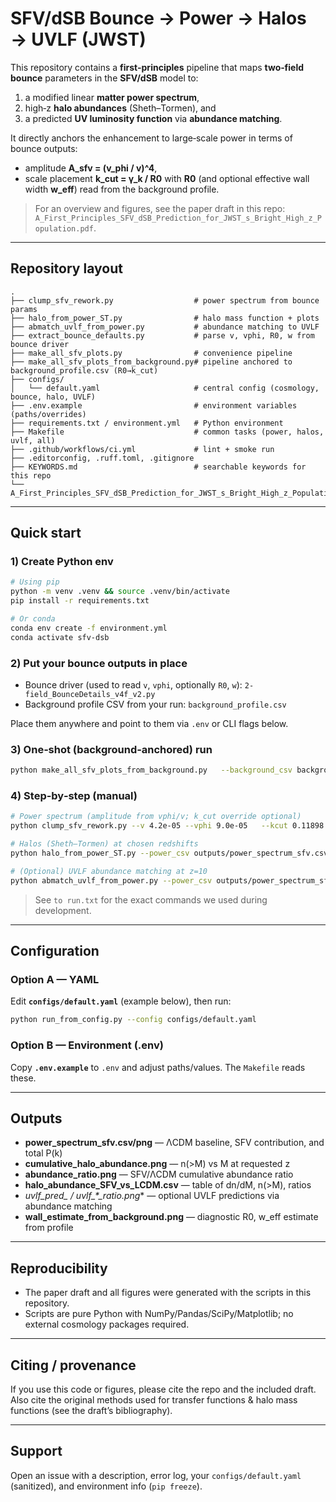 # SFV/dSB Bounce → Power → Halos → UVLF (JWST)  

This repository contains a **first-principles** pipeline that maps **two‑field bounce** parameters in the **SFV/dSB** model to:
1) a modified linear **matter power spectrum**,
2) high‑z **halo abundances** (Sheth–Tormen), and
3) a predicted **UV luminosity function** via **abundance matching**.

It directly anchors the enhancement to large‑scale power in terms of bounce outputs:
- amplitude **A_sfv = (v_phi / v)^4**,
- scale placement **k_cut = γ_k / R0** with **R0** (and optional effective wall width **w_eff**) read from the background profile.

> For an overview and figures, see the paper draft in this repo: `A_First_Principles_SFV_dSB_Prediction_for_JWST_s_Bright_High_z_Population.pdf`.

---

## Repository layout

```
.
├── clump_sfv_rework.py                  # power spectrum from bounce params
├── halo_from_power_ST.py                # halo mass function + plots
├── abmatch_uvlf_from_power.py           # abundance matching to UVLF
├── extract_bounce_defaults.py           # parse v, vphi, R0, w from bounce driver
├── make_all_sfv_plots.py                # convenience pipeline
├── make_all_sfv_plots_from_background.py# pipeline anchored to background_profile.csv (R0→k_cut)
├── configs/
│   └── default.yaml                     # central config (cosmology, bounce, halo, UVLF)
├── .env.example                         # environment variables (paths/overrides)
├── requirements.txt / environment.yml   # Python environment
├── Makefile                             # common tasks (power, halos, uvlf, all)
├── .github/workflows/ci.yml             # lint + smoke run
├── .editorconfig, .ruff.toml, .gitignore
├── KEYWORDS.md                          # searchable keywords for this repo
└── A_First_Principles_SFV_dSB_Prediction_for_JWST_s_Bright_High_z_Population.pdf
```

---

## Quick start

### 1) Create Python env
```bash
# Using pip
python -m venv .venv && source .venv/bin/activate
pip install -r requirements.txt

# Or conda
conda env create -f environment.yml
conda activate sfv-dsb
```

### 2) Put your bounce outputs in place
- Bounce driver (used to read `v`, `vphi`, optionally `R0`, `w`): `2-field_BounceDetails_v4f_v2.py`
- Background profile CSV from your run: `background_profile.csv`

Place them anywhere and point to them via `.env` or CLI flags below.

### 3) One‑shot (background‑anchored) run
```bash
python make_all_sfv_plots_from_background.py   --background_csv background_profile.csv   --bounce 2-field_BounceDetails_v4f_v2.py   --gamma_k 0.595   --z 15 10   --outdir ./outputs
```

### 4) Step‑by‑step (manual)
```bash
# Power spectrum (amplitude from vphi/v; k_cut override optional)
python clump_sfv_rework.py --v 4.2e-05 --vphi 9.0e-05   --kcut 0.11898   --outfile_csv outputs/power_spectrum_sfv.csv   --outfile_png outputs/power_spectrum_sfv.png

# Halos (Sheth–Tormen) at chosen redshifts
python halo_from_power_ST.py --power_csv outputs/power_spectrum_sfv.csv   --z 15 10 --outdir outputs

# (Optional) UVLF abundance matching at z=10
python abmatch_uvlf_from_power.py --power_csv outputs/power_spectrum_sfv.csv   --z 10 --Mstar -20.9 --phistar 1e-4 --alpha -2.1 --outdir outputs
```

> See `to run.txt` for the exact commands we used during development.

---

## Configuration

### Option A — YAML
Edit **`configs/default.yaml`** (example below), then run:
```bash
python run_from_config.py --config configs/default.yaml
```

### Option B — Environment (.env)
Copy **`.env.example`** to `.env` and adjust paths/values. The `Makefile` reads these.

---

## Outputs
- **power_spectrum_sfv.csv/png** — ΛCDM baseline, SFV contribution, and total P(k)
- **cumulative_halo_abundance.png** — n(>M) vs M at requested z
- **abundance_ratio.png** — SFV/ΛCDM cumulative abundance ratio
- **halo_abundance_SFV_vs_LCDM.csv** — table of dn/dM, n(>M), ratios
- **uvlf_pred_* / uvlf_*_ratio.png** — optional UVLF predictions via abundance matching
- **wall_estimate_from_background.png** — diagnostic R0, w_eff estimate from profile

---

## Reproducibility
- The paper draft and all figures were generated with the scripts in this repository.
- Scripts are pure Python with NumPy/Pandas/SciPy/Matplotlib; no external cosmology packages required.

---

## Citing / provenance
If you use this code or figures, please cite the repo and the included draft. Also cite the original methods used for transfer functions & halo mass functions (see the draft’s bibliography).

---

## Support
Open an issue with a description, error log, your `configs/default.yaml` (sanitized), and environment info (`pip freeze`).
